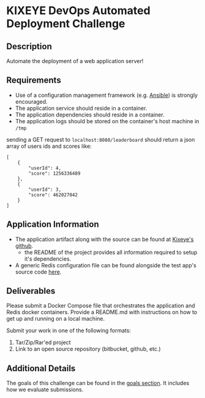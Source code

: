 # KIXEYE DevOps Automated Deployment Challenge

## Description

Automate the deployment of a web application server!

## Requirements

* Use of a configuration management framework (e.g. [Ansible](https://www.ansible.com/)) is strongly encouraged.
* The application service should reside in a container.
* The application dependencies should reside in a container.
* The application logs should be stored on the container's host machine in `/tmp`

sending a GET request to `localhost:8080/leaderboard` should return a json array of users ids and scores like:

```
[
    {
        "userId": 4,
        "score": 1256336489
    },
    {
        "userId": 3,
        "score": 462027042
    }
]
```

## Application Information

* The application artifact along with the source can be found at [Kixeye's github](https://github.com/Kixeye/testapp).
    * the README of the project provides all information required to setup it's dependencies.
* A generic Redis configuration file can be found alongside the test app's source code [here](https://github.com/Kixeye/testapp/blob/master/resources/redis.conf).

## Deliverables

Please submit a Docker Compose file that orchestrates the application and Redis docker containers. Provide a README.md with instructions on how to get up and running on a local machine.

Submit your work in one of the following formats:

1. Tar/Zip/Rar'ed project
2. Link to an open source repository (bitbucket, github, etc.)

## Additional Details

The goals of this challenge can be found in the [goals section](goals/devops.md).  It includes how we evaluate submissions.
